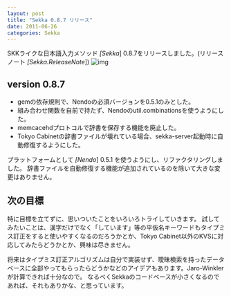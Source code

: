 ```yaml
---
layout: post
title: "Sekka 0.8.7 リリース"
date: 2011-06-26
categories: Sekka
---
```

SKKライクな日本語入力メソッド *[Sekka*] 0.8.7をリリースしました。(リリースノート *[Sekka.ReleaseNote*])
 ![img](http://mrg.bz/NbpKsE)

## version 0.8.7
- gemの依存規則で、Nendoの必須バージョンを0.5.1のみとした。
- 組み合わせ関数を自前で持たず、Nendoのutil.combinationsを使うようにした。
- memcacehdプロトコルで辞書を保存する機能を廃止した。
- Tokyo Cabinetの辞書ファイルが壊れている場合、sekka-server起動時に自動修復するようにした。

プラットフォームとして *[Nendo*] 0.5.1 を使うようにし、リファクタリングしました。
辞書ファイルを自動修復する機能が追加されているのを除いて大きな変更はありません。

## 次の目標
特に目標を立てずに、思いついたことをいろいろトライしていきます。
試してみたいことは、漢字だけでなく「しています」等の平仮名キーワードもタイプミス訂正をすると使いやすくなるのだろうかとか、Tokyo Cabinet以外のKVSに対応してみたらどうかとか、興味は尽きません。

将来はタイプミス訂正アルゴリズムは自分で実装せず、曖昧検索を持ったデータベースに全部やってもらったらどうかなどのアイデアもあります。Jaro-Winklerが計算できれば十分なので。
なるべくSekkaのコードベースが小さくなるのであれば、それもありかな、と思っています。
